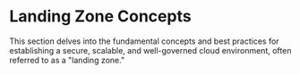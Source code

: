 # Landing Zone Concepts

This section delves into the fundamental concepts and best practices for establishing a secure, scalable, and well-governed cloud environment, often referred to as a "landing zone."
